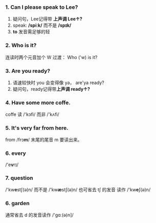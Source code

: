 ### 1. Can I please speak to Lee?
1. 疑问句，Lee记得带 **上声调 Lee↑?**
2. speak:  **/spiːk/**  而不是  **/spɪk/**
3. **to** 发音需足够的轻

### 2. Who is it?
连读时两个元音加个 W 过渡： Who ('w) is it?

### 3. Are you ready?
1. 语速较快时 you 会变得像 ya， are'ya ready?
2. 疑问句，ready记得带**上声调 ready↑?**

### 4. Have some more coffe.
coffe 读 /'kɔfi/ 而非 /'kʌfi/

### 5. It's very far from here.
from /frɔ**m**/ 末尾的尾音 m 要读出来。

### 6. every

/'e**v**rɪ/

### 7. question

/'kw**e**stʃ(ə)n/ 而不是 /'kw**æ**stʃ(ə)n/
也可省去 tʃ 的发音 读作  /'kw**e**ʃ(ə)n/

### 6. garden

通常省去 d 的发音读作 /'gɑː(ə)n]/

